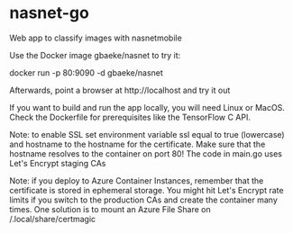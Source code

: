 # nasnet-go

Web app to classify images with nasnetmobile

Use the Docker image gbaeke/nasnet to try it:

docker run -p 80:9090 -d gbaeke/nasnet

Afterwards, point a browser at http://localhost and try it out

If you want to build and run the app locally, you will need Linux or MacOS. Check the Dockerfile for prerequisites like the TensorFlow C API.

Note: to enable SSL set environment variable ssl equal to true (lowercase) and hostname to the hostname for the certificate. Make sure that the hostname resolves to the container on port 80! The code in main.go uses Let's Encrypt staging CAs

Note: if you deploy to Azure Container Instances, remember that the certificate is stored in ephemeral storage. You might hit Let's Encrypt rate limits if you switch to the production CAs and create the container many times. One solution is to mount an Azure File Share on  /.local/share/certmagic
